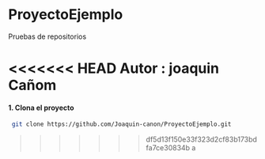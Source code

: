 # ProyectoEjemplo
Pruebas de repositorios 

<<<<<<< HEAD
Autor : joaquin Cañom 
=======
 #### 1. Clona el proyecto
```bash
 git clone https://github.com/Joaquin-canon/ProyectoEjemplo.git
```
>>>>>>> df5d13f150e33f323d2cf83b173bdfa7ce30834b
a